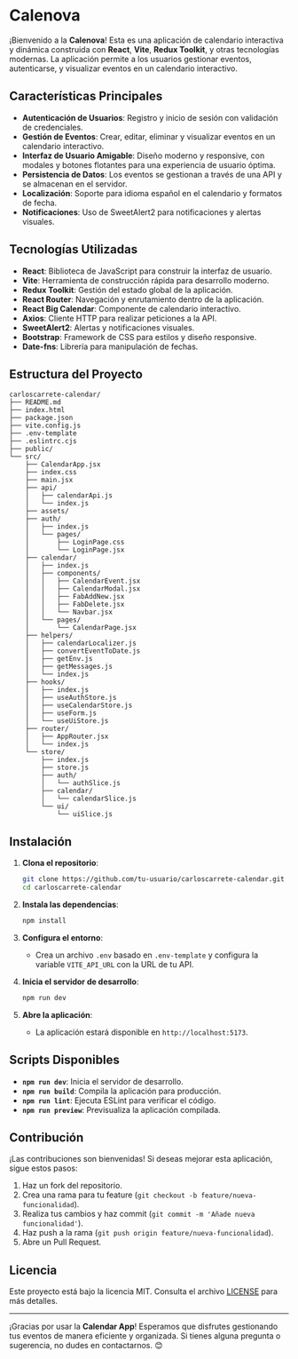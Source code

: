 # Calenova

¡Bienvenido a la **Calenova**! Esta es una aplicación de calendario interactiva y dinámica construida con **React**, **Vite**, **Redux Toolkit**, y otras tecnologías modernas. La aplicación permite a los usuarios gestionar eventos, autenticarse, y visualizar eventos en un calendario interactivo.

## Características Principales

- **Autenticación de Usuarios**: Registro y inicio de sesión con validación de credenciales.
- **Gestión de Eventos**: Crear, editar, eliminar y visualizar eventos en un calendario interactivo.
- **Interfaz de Usuario Amigable**: Diseño moderno y responsive, con modales y botones flotantes para una experiencia de usuario óptima.
- **Persistencia de Datos**: Los eventos se gestionan a través de una API y se almacenan en el servidor.
- **Localización**: Soporte para idioma español en el calendario y formatos de fecha.
- **Notificaciones**: Uso de SweetAlert2 para notificaciones y alertas visuales.

## Tecnologías Utilizadas

- **React**: Biblioteca de JavaScript para construir la interfaz de usuario.
- **Vite**: Herramienta de construcción rápida para desarrollo moderno.
- **Redux Toolkit**: Gestión del estado global de la aplicación.
- **React Router**: Navegación y enrutamiento dentro de la aplicación.
- **React Big Calendar**: Componente de calendario interactivo.
- **Axios**: Cliente HTTP para realizar peticiones a la API.
- **SweetAlert2**: Alertas y notificaciones visuales.
- **Bootstrap**: Framework de CSS para estilos y diseño responsive.
- **Date-fns**: Librería para manipulación de fechas.

## Estructura del Proyecto

```plaintext
carloscarrete-calendar/
├── README.md
├── index.html
├── package.json
├── vite.config.js
├── .env-template
├── .eslintrc.cjs
├── public/
└── src/
    ├── CalendarApp.jsx
    ├── index.css
    ├── main.jsx
    ├── api/
    │   ├── calendarApi.js
    │   └── index.js
    ├── assets/
    ├── auth/
    │   ├── index.js
    │   └── pages/
    │       ├── LoginPage.css
    │       └── LoginPage.jsx
    ├── calendar/
    │   ├── index.js
    │   ├── components/
    │   │   ├── CalendarEvent.jsx
    │   │   ├── CalendarModal.jsx
    │   │   ├── FabAddNew.jsx
    │   │   ├── FabDelete.jsx
    │   │   └── Navbar.jsx
    │   └── pages/
    │       └── CalendarPage.jsx
    ├── helpers/
    │   ├── calendarLocalizer.js
    │   ├── convertEventToDate.js
    │   ├── getEnv.js
    │   ├── getMessages.js
    │   └── index.js
    ├── hooks/
    │   ├── index.js
    │   ├── useAuthStore.js
    │   ├── useCalendarStore.js
    │   ├── useForm.js
    │   └── useUiStore.js
    ├── router/
    │   ├── AppRouter.jsx
    │   └── index.js
    └── store/
        ├── index.js
        ├── store.js
        ├── auth/
        │   └── authSlice.js
        ├── calendar/
        │   └── calendarSlice.js
        └── ui/
            └── uiSlice.js
```

## Instalación

1. **Clona el repositorio**:
   ```bash
   git clone https://github.com/tu-usuario/carloscarrete-calendar.git
   cd carloscarrete-calendar
   ```

2. **Instala las dependencias**:
   ```bash
   npm install
   ```

3. **Configura el entorno**:
   - Crea un archivo `.env` basado en `.env-template` y configura la variable `VITE_API_URL` con la URL de tu API.

4. **Inicia el servidor de desarrollo**:
   ```bash
   npm run dev
   ```

5. **Abre la aplicación**:
   - La aplicación estará disponible en `http://localhost:5173`.

## Scripts Disponibles

- **`npm run dev`**: Inicia el servidor de desarrollo.
- **`npm run build`**: Compila la aplicación para producción.
- **`npm run lint`**: Ejecuta ESLint para verificar el código.
- **`npm run preview`**: Previsualiza la aplicación compilada.

## Contribución

¡Las contribuciones son bienvenidas! Si deseas mejorar esta aplicación, sigue estos pasos:

1. Haz un fork del repositorio.
2. Crea una rama para tu feature (`git checkout -b feature/nueva-funcionalidad`).
3. Realiza tus cambios y haz commit (`git commit -m 'Añade nueva funcionalidad'`).
4. Haz push a la rama (`git push origin feature/nueva-funcionalidad`).
5. Abre un Pull Request.

## Licencia

Este proyecto está bajo la licencia MIT. Consulta el archivo [LICENSE](LICENSE) para más detalles.

---

¡Gracias por usar la **Calendar App**! Esperamos que disfrutes gestionando tus eventos de manera eficiente y organizada. Si tienes alguna pregunta o sugerencia, no dudes en contactarnos. 😊